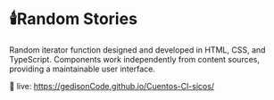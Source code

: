# 🕯️Random Stories

Random iterator function designed and developed in HTML, CSS, and TypeScript. Components work independently from content sources, providing a
maintainable user interface. 

🍁 live: https://gedisonCode.github.io/Cuentos-Cl-sicos/

